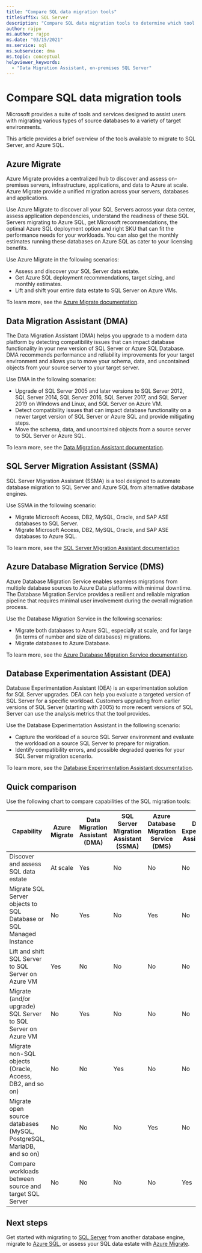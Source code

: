 ```yaml
---
title: "Compare SQL data migration tools"
titleSuffix: SQL Server
description: "Compare SQL data migration tools to determine which tool best suits your business needs, such as Data Migration Assistant (DMA), Azure Migrate, Azure Database Migration Service, SQL Server Migration Assistant (SSMA), Database Experimentation Assistant (DEA). "
author: rajpo
ms.author: rajpo
ms.date: "03/15/2021"
ms.service: sql
ms.subservice: dma
ms.topic: conceptual
helpviewer_keywords:
  - "Data Migration Assistant, on-premises SQL Server"
---
```

# Compare SQL data migration tools

Microsoft provides a suite of tools and services designed to assist users with migrating various types of source databases to a variety of target environments. 

This article provides a brief overview of the tools available to migrate to SQL Server, and Azure SQL. 

## Azure Migrate

Azure Migrate provides a centralized hub to discover and assess on-premises servers, infrastructure, applications, and data to Azure at scale.  Azure Migrate provide a unified migration across your servers, databases and applications. 

Use Azure Migrate to discover all your SQL Servers across your data center, assess application dependencies, understand the readiness of these SQL Servers migrating to Azure SQL, get Microsoft recommendations, the optimal Azure SQL deployment option and right SKU that can fit the performance needs for your workloads.  You can also get the monthly estimates running these databases on Azure SQL as cater to your licensing benefits. 

Use Azure Migrate in the following scenarios: 
- Assess and discover your SQL Server data estate. 
- Get Azure SQL deployment recommendations, target sizing, and monthly estimates.
- Lift and shift your entire data estate to SQL Server on Azure VMs. 

To learn more, see the [Azure Migrate documentation](/azure/migrate/). 

## Data Migration Assistant (DMA)

The Data Migration Assistant (DMA) helps you upgrade to a modern data platform by detecting compatibility issues that can impact database functionality in your new version of SQL Server or Azure SQL Database. DMA recommends performance and reliability improvements for your target environment and allows you to move your schema, data, and uncontained objects from your source server to your target server.

Use DMA in the following scenarios: 
- Upgrade of SQL Server 2005 and later versions to SQL Server 2012, SQL Server 2014, SQL Server 2016, SQL Server 2017, and SQL Server 2019 on Windows and Linux, and SQL Server on Azure VM. 
- Detect compatibility issues that can impact database functionality on a newer target version of SQL Server or Azure SQL and provide mitigating steps. 
- Move the schema, data, and uncontained objects from a source server to SQL Server or Azure SQL. 

To learn more, see the [Data Migration Assistant documentation](../../dma/dma-overview.md). 

## SQL Server Migration Assistant (SSMA)

SQL Server Migration Assistant (SSMA) is a tool designed to automate database migration to SQL Server and Azure SQL from alternative database engines. 

Use SSMA in the following scenario:
- Migrate Microsoft Access, DB2, MySQL, Oracle, and SAP ASE databases to SQL Server.
- Migrate Microsoft Access, DB2, MySQL, Oracle, and SAP ASE databases to Azure SQL.

To learn more, see the [SQL Server Migration Assistant documentation](../../ssma/sql-server-migration-assistant.md)

## Azure Database Migration Service (DMS)

Azure Database Migration Service enables seamless migrations from multiple database sources to Azure Data platforms with minimal downtime.  The Database Migration Service provides a resilient and reliable migration pipeline that requires minimal user involvement during the overall migration process. 

Use the Database Migration Service in the following scenarios:
- Migrate both databases to Azure SQL, especially at scale, and for large (in terms of number and size of databases) migrations. 
- Migrate databases to Azure Database.

To learn more, see the [Azure Database Migration Service documentation](/azure/dms/). 

## Database Experimentation Assistant (DEA)

Database Experimentation Assistant (DEA) is an experimentation solution for SQL Server upgrades. DEA can help you evaluate a targeted version of SQL Server for a specific workload. Customers upgrading from earlier versions of SQL Server (starting with 2005) to more recent versions of SQL Server can use the analysis metrics that the tool provides.

Use the Database Experimentation Assistant in the following scenario:
- Capture the workload of a source SQL Server environment and evaluate the workload on a source SQL Server to prepare for migration. 
- Identify compatibility errors, and possible degraded queries for your SQL Server migration scenario. 

To learn more, see the [Database Experimentation Assistant documentation](../../dea/database-experimentation-assistant-overview.md).


## Quick comparison

Use the following chart to compare capabilities of the SQL migration tools:


| Capability |Azure Migrate  |Data Migration Assistant (DMA)  |SQL Server Migration Assistant (SSMA)  | Azure Database Migration Service (DMS) | Database Experimentation Assistant (DEA)|
|---------|---------|---------|---------|---|---|
|Discover and assess SQL data estate| At scale | Yes |No |No|No|
|Migrate SQL Server objects to SQL Database or SQL Managed Instance| No| Yes | No  | Yes|No|
|Lift and shift SQL Server to SQL Server on Azure VM | Yes | No | No | No| No |
|Migrate (and/or upgrade) SQL Server to SQL Server on Azure VM | No | Yes| No | No | No| 
|Migrate non-SQL objects </br> (Oracle, Access, DB2, and so on) | No |No|Yes|No|No|
|Migrate open source databases </br> (MySQL, PostgreSQL, MariaDB, and so on)| No | No | No | Yes | No|
|Compare workloads between source and target SQL Server |No|No|No|No|Yes|

## Next steps

Get started with migrating to [SQL Server](../../ssma/sql-server-migration-assistant.md) from another database engine, migrate to [Azure SQL](/azure/azure-sql/migration-guides/), or assess your SQL data estate with [Azure Migrate](/azure/migrate/how-to-create-azure-sql-assessment). 


